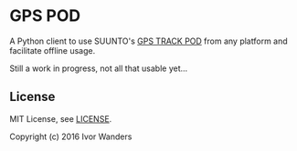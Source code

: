 # GPS POD
A Python client to use SUUNTO's [GPS TRACK POD][suunto_pod] from any platform
and facilitate offline usage.

Still a work in progress, not all that usable yet...


## License

MIT License, see [LICENSE](LICENSE).

Copyright (c) 2016 Ivor Wanders


[suunto_pod]: http://www.suunto.com/en-GB/Products/PODs/Suunto-GPS-Track-POD/
